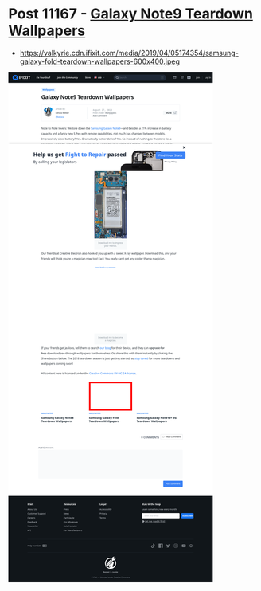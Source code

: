 # Post 11167 - [Galaxy Note9 Teardown Wallpapers](https://www.ifixit.com/News/11167/galaxy-note9-teardown-wallpapers)

- https://valkyrie.cdn.ifixit.com/media/2019/04/05174354/samsung-galaxy-fold-teardown-wallpapers-600x400.jpeg

![screencap](screenshots/09ae7eda-8574-448e-94f6-2f81ca58fe7b.png)
